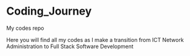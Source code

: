 # Coding_Journey
My codes repo

Here you will find all my codes as I make a transition from ICT Network Administration to Full Stack Software Development
